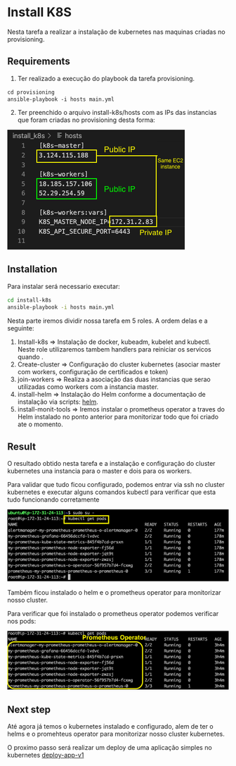 Install K8S
=========

Nesta tarefa a realizar a instalação de kubernetes nas maquinas criadas no provisioning.

Requirements
------------

1. Ter realizado a execução do playbook da tarefa provisioning.
```
cd provisioning
ansible-playbook -i hosts main.yml
```

2. Ter preenchido o arquivo install-k8s/hosts com as IPs das instancias que foram criadas no provisioning desta forma:

![Image](https://github.com/paruuy/projects_images/blob/main/uncomplicating_ansible/install-k8s-hosts.png) 


Installation
--------------

Para instalar será necessario executar:

```bash
cd install-k8s
ansible-playbook -i hosts main.yml
```

Nesta parte iremos dividir nossa tarefa em 5 roles. A ordem delas e a seguinte:

1. Install-k8s => Instalação de docker, kubeadm, kubelet and kubectl. Neste role utilizaremos tambem handlers para reiniciar os servicos quando .
2. Create-cluster => Configuração do cluster kubernetes (asociar master com workers, configuração de certificados e token)
3. join-workers => Realiza a asociação das duas instancias que serao utilizadas como workers com a instancia master.
4. install-helm => Instalação do Helm conforme a documentação de instalação via scripts: [helm](https://helm.sh/docs/intro/install/). 
5. install-monit-tools => Iremos instalar o prometheus operator a traves do Helm instalado no ponto anterior para monitorizar todo que foi criado ate o momento.

Result
------------

O resultado obtido nesta tarefa e a instalação e configuração do cluster kubernetes una instancia para o master e dois para os workers. 

Para validar que tudo ficou configurado, podemos entrar via ssh no cluster kubernetes e executar alguns comandos kubectl para verificar que esta tudo funcionando corretamente

![Image](https://github.com/paruuy/projects_images/blob/main/uncomplicating_ansible/kubectl-command-example.png)

Também ficou instalado o helm e o prometheus operator para monitorizar nosso cluster.

Para verificar que foi instalado o prometheus operator podemos verificar nos pods:

![Image](https://github.com/paruuy/projects_images/blob/main/uncomplicating_ansible/helm-prometheus-operator-example.png)

Next step
----------------

Até agora já temos o kubernetes instalado e configurado, alem de ter o helms e o promehteus operator para monitorizar nosso cluster kubernetes.

O proximo passo será realizar um deploy de uma aplicação simples no kubernetes
[deploy-app-v1](https://github.com/paruuy/uncomplicating-ansbile/tree/main/deploy-app-v1)